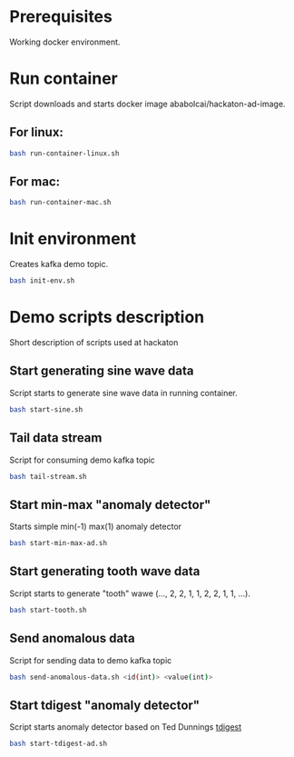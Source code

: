 # Prerequisites
Working docker environment.

# Run container
Script downloads and starts docker image ababolcai/hackaton-ad-image.
## For linux:
```sh
bash run-container-linux.sh
```
## For mac:
```bash
bash run-container-mac.sh
```

# Init environment
Creates kafka demo topic.
```bash
bash init-env.sh
```

# Demo scripts description
Short description of scripts used at hackaton
## Start generating sine wave data
Script starts to generate sine wave data in running container.
```bash
bash start-sine.sh
```

## Tail data stream
Script for consuming demo kafka topic
```bash
bash tail-stream.sh
```

## Start min-max "anomaly detector"
Starts simple min(-1) max(1) anomaly detector
```bash
bash start-min-max-ad.sh
```

## Start generating tooth wave data
Script starts to generate "tooth" wawe (..., 2, 2, 1, 1, 2, 2, 1, 1, ...).
```bash
bash start-tooth.sh
```

## Send anomalous data 
Script for sending data to demo kafka topic
```bash
bash send-anomalous-data.sh <id(int)> <value(int)>
```

## Start tdigest "anomaly detector"
Script starts anomaly detector based on Ted Dunnings [tdigest](https://github.com/tdunning/t-digest)
```bash
bash start-tdigest-ad.sh
```
